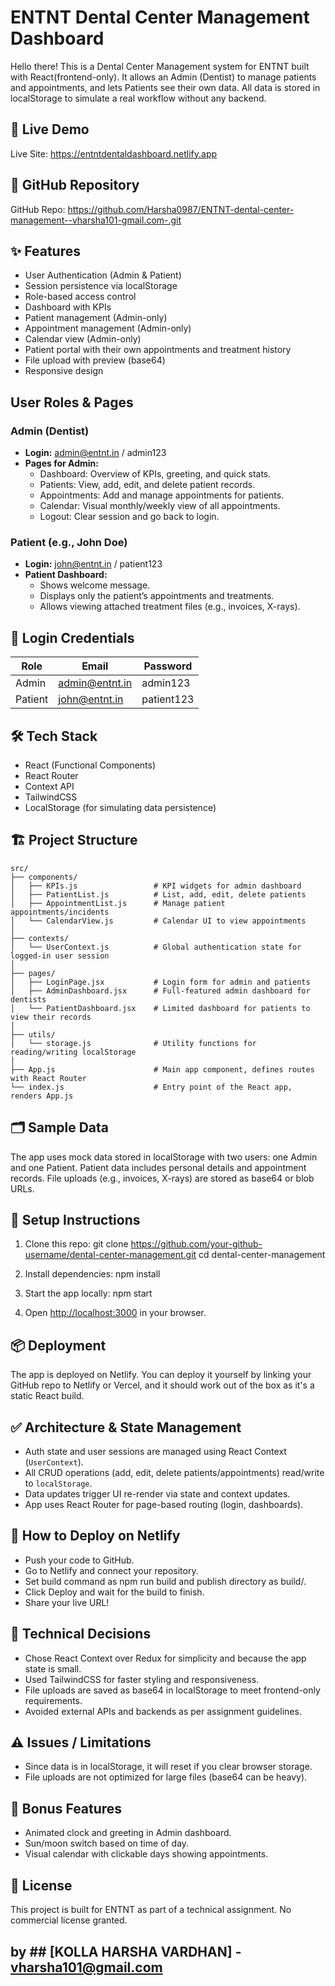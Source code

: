 # ENTNT Dental Center Management Dashboard

Hello there! This is a Dental Center Management system for ENTNT built with React(frontend-only). It allows an Admin (Dentist) to manage patients and appointments, and lets Patients see their own data. All data is stored in localStorage to simulate a real workflow without any backend.

## 🔗 Live Demo

Live Site: https://entntdentaldashboard.netlify.app

## 📂 GitHub Repository

GitHub Repo: https://github.com/Harsha0987/ENTNT-dental-center-management--vharsha101-gmail.com-.git

## ✨ Features

- User Authentication (Admin & Patient)  
- Session persistence via localStorage  
- Role-based access control  
- Dashboard with KPIs  
- Patient management (Admin-only)  
- Appointment management (Admin-only)  
- Calendar view (Admin-only)  
- Patient portal with their own appointments and treatment history  
- File upload with preview (base64)  
- Responsive design

##  User Roles & Pages

### Admin (Dentist)
- **Login:** admin@entnt.in / admin123  
- **Pages for Admin:**
  - Dashboard: Overview of KPIs, greeting, and quick stats.
  - Patients: View, add, edit, and delete patient records.
  - Appointments: Add and manage appointments for patients.
  - Calendar: Visual monthly/weekly view of all appointments.
  - Logout: Clear session and go back to login.

### Patient (e.g., John Doe)
- **Login:** john@entnt.in / patient123  
- **Patient Dashboard:**
  - Shows welcome message.
  - Displays only the patient’s appointments and treatments.
  - Allows viewing attached treatment files (e.g., invoices, X-rays).

## 🔑 Login Credentials

| Role    | Email             | Password   |
|---------|-------------------|------------|
| Admin   | admin@entnt.in    | admin123   |
| Patient | john@entnt.in     | patient123 |

## 🛠️ Tech Stack

- React (Functional Components)
- React Router
- Context API
- TailwindCSS
- LocalStorage (for simulating data persistence)

## 🏗️ Project Structure

```plaintext
src/
├── components/
│   ├── KPIs.js                 # KPI widgets for admin dashboard
│   ├── PatientList.js          # List, add, edit, delete patients
│   ├── AppointmentList.js      # Manage patient appointments/incidents
│   └── CalendarView.js         # Calendar UI to view appointments
│
├── contexts/
│   └── UserContext.js          # Global authentication state for logged-in user session
│
├── pages/
│   ├── LoginPage.jsx           # Login form for admin and patients
│   ├── AdminDashboard.jsx      # Full-featured admin dashboard for dentists
│   └── PatientDashboard.jsx    # Limited dashboard for patients to view their records
│
├── utils/
│   └── storage.js              # Utility functions for reading/writing localStorage
│
├── App.js                      # Main app component, defines routes with React Router
└── index.js                    # Entry point of the React app, renders App.js
```





## 🗂️ Sample Data

The app uses mock data stored in localStorage with two users: one Admin and one Patient. Patient data includes personal details and appointment records. File uploads (e.g., invoices, X-rays) are stored as base64 or blob URLs.

## 🚀 Setup Instructions

1. Clone this repo:
git clone https://github.com/your-github-username/dental-center-management.git
cd dental-center-management


2. Install dependencies:
npm install


3. Start the app locally:
npm start


4. Open [http://localhost:3000](http://localhost:3000) in your browser.

## 📦 Deployment

The app is deployed on Netlify. You can deploy it yourself by linking your GitHub repo to Netlify or Vercel, and it should work out of the box as it's a static React build.

## ✅ Architecture & State Management

- Auth state and user sessions are managed using React Context (`UserContext`).
- All CRUD operations (add, edit, delete patients/appointments) read/write to `localStorage`.
- Data updates trigger UI re-render via state and context updates.
- App uses React Router for page-based routing (login, dashboards).

## 🚚 How to Deploy on Netlify

- Push your code to GitHub.
- Go to Netlify and connect your repository.
- Set build command as npm run build and publish directory as build/.
- Click Deploy and wait for the build to finish.
- Share your live URL!

## 📝 Technical Decisions

- Chose React Context over Redux for simplicity and because the app state is small.
- Used TailwindCSS for faster styling and responsiveness.
- File uploads are saved as base64 in localStorage to meet frontend-only requirements.
- Avoided external APIs and backends as per assignment guidelines.

## ⚠️ Issues / Limitations

- Since data is in localStorage, it will reset if you clear browser storage.
- File uploads are not optimized for large files (base64 can be heavy).

## 🎉 Bonus Features

- Animated clock and greeting in Admin dashboard.
- Sun/moon switch based on time of day.
- Visual calendar with clickable days showing appointments.

## 📄 License
This project is built for ENTNT as part of a technical assignment. No commercial license granted.

## by ## [KOLLA HARSHA VARDHAN] - vharsha101@gmail.com
